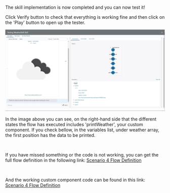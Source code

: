 The skill implementation is now completed and you can now test it!

Click Verify button to check that everything is working fine and then click on the 'Play' button to open up the tester.

![Oracle Digital Assistant Weather Skill test](assets/skill-test.jpg)

In the image above you can see, on the right-hand side that the different states the flow has executed includes 'printWeather', your custom component.
If you check bellow, in the variables list, under weather array, the first position has the data to be printed.

&nbsp;
&nbsp;
&nbsp;
&nbsp;

If you have missed something or the code is not working, you can get the full flow definition in the following link: [Scenario 4 Flow Definition](https://github.com/rsantrod/katacoda-scenarios/blob/master/oda-course/oda04-skill-custom-components/assets/flow.yaml)

&nbsp;
&nbsp;

And the working custom component code can be found in this link: [Scenario 4 Flow Definition](https://github.com/rsantrod/katacoda-oda-weather-component)

&nbsp;
&nbsp;
&nbsp;
&nbsp;